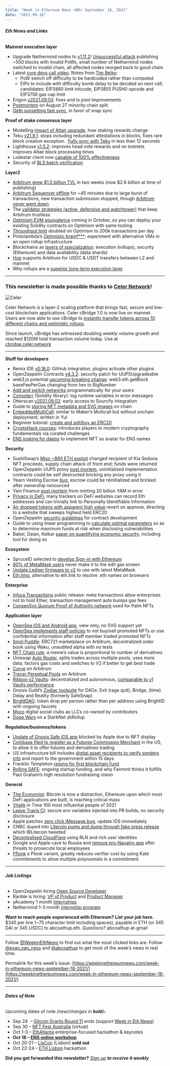 ```yaml
---
title: "Week in Ethereum News <BR> September 18, 2021"
date: "2021-09-18"
---
```


###### **Eth News and Links**

**Mainnet execution layer**

- Upgrade Nethermind nodes to [v1.11.2](https://github.com/NethermindEth/nethermind/releases/tag/1.11.2)! [Unsuccessful attack](https://twitter.com/vdwijden/status/1437712249926393858) publishing ~550 blocks with invalid PoWs, small number of Nethermind nodes switched to invalid chain, all affected nodes reorged back to good chain
- Latest [core devs call video](https://www.youtube.com/watch?v=NorHRk5fFZU&t=523s). Notes from [Tim Beiko](https://twitter.com/TimBeiko/status/1438916709000253440):
    - PoW switch off difficulty to be hardcoded rather than computed
    - EIPs to include with difficulty bomb delay to be decided on next call; candidates: EIP3860 limit initcode, EIP3855 PUSH0 opcode and EIP3756 gas cap limit
- Erigon [v2021.09.03](https://github.com/ledgerwatch/erigon/releases/tag/v2021.09.03): fixes and tx pool improvements
- [Postmortem](https://github.com/ethereum/go-ethereum/blob/master/docs/postmortems/2021-08-22-split-postmortem.md) on August 27 minority chain split
- [Geth sunsetting fast sync](https://twitter.com/peter_szilagyi/status/1438503255126929408), in favor of snap sync

**Proof of stake consensus layer**

- Modelling [impact of Altair upgrade](https://pintail.xyz/posts/modelling-the-impact-of-altair/), how staking rewards change
- Teku [v21.9.1](https://github.com/ConsenSys/teku/releases/tag/21.9.1): stops including redundant attestations in blocks, fixes rare block creation exception.  [Fully sync with Teku](https://twitter.com/benjaminion_xyz/status/1438093650513235970) in less than 12 seconds
- Lighthouse [v1.5.2](https://github.com/sigp/lighthouse/releases/tag/v1.5.2): improves head vote rewards and on testnets improves Altair block processing times
- Lodestar client now [capable of 100% effectiveness](https://twitter.com/dapplion/status/1438882897260425217)
- Security of [BLS batch verification](https://ethresear.ch/t/security-of-bls-batch-verification/10748)

**Layer2**

- [Arbitrum grew $1.5 billion TVL](https://twitter.com/l2beatcom/status/1437100464005427211) in two weeks (now $2.6 billion at time of publishing)
- [Arbitrum Sequencer offline](https://medium.com/offchainlabs/arbitrum-one-outage-report-d365b24d49c) for ~45 minutes due to large burst of transactions, new transaction submission stopped, though [Arbitrum never went down](https://twitter.com/DZack23/status/1437923828391424005)
- The [validator strategies (active, defensive and watchtower)](https://medium.com/offchainlabs/fraud-proofs-and-validators-how-you-or-anyone-can-keep-arbitrum-honest-d68add3f6c5d) that keep Arbitrum trustless
- [Optimism EVM equivalence](https://medium.com/ethereum-optimism/the-future-of-optimistic-ethereum-7f22d987331) coming in October, so you can deploy your existing Solidity contracts on Optimism with same tooling
- [Throughput limit](https://twitter.com/optimismpbc/status/1437437368303329289) doubled on Optimism to 200k transactions per day
- Protolambda’s [Optimistic brainf\*\*\*](https://twitter.com/protolambda/status/1436806120249729026): experiment with alternative VMs in an open rollup infrastructure
- Blockchains as [layers of specialization](https://polynya.medium.com/the-lay-of-the-modular-blockchain-land-d937f7df4884): execution (rollups), security (Ethereum) and data availability (data shards)
- [Hop](https://twitter.com/HopProtocol/status/1438612133776867330) supports Arbitrum for USDC & USDT transfers between L2 and mainnet
- Why rollups are a [superior long-term execution layer](https://polynya.medium.com/addressing-common-rollup-misconceptions-eba9d758707e)

* * *

### **This newsletter is made possible thanks to [Celer Network](https://www.celer.network/)!**

![Celer](https://weekinethereumnews.com/wp-content/uploads/2020/11/Screenshot-from-2020-11-22-15-36-32.png)

Celer Network is a layer-2 scaling platform that brings fast, secure and low-cost blockchain applications. Celer cBridge 1.0 is now live on mainnet. Users are now able to use cBridge to [instantly transfer tokens across 10 different chains and optimistic rollups](https://cbridge.celer.network/). 

Since launch, cBridge has witnessed doubling weekly volume growth and reached $120M total transaction volume today. Use at [cbridge.celer.network](https://cbridge.celer.network/)

* * *

**Stuff for developers**

- Remix IDE [v0.18.0](https://medium.com/remix-ide/remix-ide-v0-18-0-is-released-d6605c50817e): GitHub integration, plugins activate other plugins
- OpenZeppelin Contracts [v4.3.2](https://github.com/OpenZeppelin/openzeppelin-contracts/releases/tag/v4.3.2): security patch for UUPSUpgradeable
- web3.js potential [upcoming breaking change](https://twitter.com/web3_js/status/1438608789306023936): web3.eth.getBlock baseFeePerGas changing from hex to BigNumber  
- [Add and switch networks](https://twitter.com/liamihorne/status/1437168861846069254) programmatically for your users
- [Consolerr](https://github.com/AztecProtocol/consolerr) (Solidity library): log runtime variables in error messages
- Otterscan [v2021.09.02](https://twitter.com/wmitsuda/status/1437502826649997313): early access to Sourcify integration
- Guide to [storing NFT metadata and SVG images](https://andyhartnett.medium.com/solidity-tutorial-how-to-store-nft-metadata-and-svgs-on-the-blockchain-6df44314406b) on chain
- [EmbeddedMultiCall](https://github.com/Defi4Bitcoin/EmbeddedMultiCall): similar to Maker’s Multicall but without onchain deployment, written in Yul
- Beginner tutorial: [create and sell/buy an ERC20](https://stermi.medium.com/how-to-create-an-erc20-token-and-a-solidity-vendor-contract-to-sell-buy-your-own-token-8882808dd905)
- [CryptoHack courses](https://cryptohack.org/courses/): introduces players to modern cryptography fundamentals via curated challenges
- [ENS looking for dapps](https://twitter.com/brantlymillegan/status/1438906449854353408) to implement NFT as avatar for ENS names

**Security**

- SushiSwap’s [Miso ~860 ETH exploit](https://www.coindesk.com/tech/2021/09/17/3m-was-stolen-but-the-real-steal-is-these-kia-sedonas-say-anonymous-developers/) changed recipient of Kia Sedona NFT proceeds, supply chain attack of front end; funds were returned
- OpenZeppelin UUPS proxy [post mortem](https://forum.openzeppelin.com/t/uupsupgradeable-vulnerability-post-mortem/15680), uninitialized implementation contracts could be self destructed bricking any proxy using it
- Yearn Vesting Escrow [bug](https://twitter.com/0xbunnygirl/status/1438632697929158656), escrow could be reinitialized and bricked after ownership renounced
- Yam Finance [post mortem](https://yamfinance.medium.com/yam-minting-incident-postmortem-b76afd1aef45) from minting 20 billion YAM in error
- [Privacy in DeFi](https://arxiv.org/abs/2109.06836), many trackers on DeFi websites can record Eth addresses and can trivially link to Personally Identifiable Information
- [Air dropped tokens with apparent high value](https://twitter.com/sniko_/status/1438643879851528199) revert on approve, directing to a website that sweeps highest held ERC20
- OpenZeppelin [security guidelines](https://blog.openzeppelin.com/smart-contract-security-guidelines/) for contract development
- Guide to using linear programming to [calculate optimal parameters](https://medium.com/immunefi/how-to-get-a-bigger-bounty-by-optimizing-attack-parameters-a51b144f5cc2) so as to determine maximum funds at risk when disclosing vulnerabilities
- Babel, Daian, Kelkar [paper on quantifying economic security](https://twitter.com/phildaian/status/1438532084130275334), including tool for doing so

**Ecosystem**

- SpruceID selected to [develop Sign-in with Ethereum](https://blog.spruceid.com/sign-in-with-ethereum/)
- [80% of MetaMask users](https://twitter.com/timbeiko/status/1437857299473653760) never make it to the edit gas screen
- [Update Ledger firmware to v2](https://twitter.com/MetaMaskSupport/status/1438609003928555527) to use with latest MetaMask
- [Eth.limo](https://blog.fleek.co/posts/eth-limo-alternative-eth-link), alternative to eth.link to resolve .eth names on browsers

**Enterprise**

- [Infura Transactions](https://consensys.net/blog/press-release/infura-transactions-itx-simplifies-transaction-management-on-ethereum/) public release: meta transactions allow enterprises not to hold Ether, transaction management auto bumps gas fees 
- [ConsenSys Quorum Proof of Authority network](https://consensys.net/blog/codefi/codefi-activate/over-32000-users-from-130-countries-applied-to-purchase-damien-hirsts-nfts-on-the-palm-network/?utm_content=180233221&utm_medium=social&utm_source=twitter&hss_channel=tw-1156973517264625665) used for Palm NFTs

**Application layer**

- [OpenSea iOS and Android app](https://twitter.com/opensea/status/1438936921066164225), view only, no SVG support yet
- [OpenSea implements staff policies](https://opensea.io/blog/announcements/employee-information-use-at-opensea/) to not buy/sell promoted NFTs or use confidential information after staff member traded promoted NFTs
- [Smol Puddle](https://smolpuddle.io/): ERC721 marketplace on Arbitrum, decentralized order book using Waku, unaudited alpha with no tests
- [NFT Chain rule](https://twitter.com/zoink/status/1437236693413744641): a meme’s value is proportional to number of derivatives
- Uniswap [Auto Router](https://uniswap.org/blog/auto-router/), splits trades across multiple pools, uses more data, factors gas costs and switches to V2 if better to get best trade
- [Curve](https://twitter.com/charlie_eth/status/1437543305169063940) on Arbitrum
- [Tracer Perpetual Pools](https://tracer.finance/radar/perpetual-pools-launch/) on Arbitrum
- [Ribbon v2 Vaults](https://twitter.com/ribbonfinance/status/1437529366100066307): decentralized and autonomous, [comparable to v1 Vaults performance](https://twitter.com/ribbonfinance/status/1438904003526631426)
- Gnosis Guild’s [Zodiac toolsuite](https://gnosisguild.mirror.xyz/OuhG5s2X5uSVBx1EK4tKPhnUc91Wh9YM0fwSnC8UNcg) for DAOs: Exit (rage quit), Bridge, (time) Delay and Reality (formerly SafeSnap)  
- [BrightDAO](https://medium.com/brightid/brightdao-is-here-bdcb198393e): token drop per person rather than per address using BrightID with ongoing faucets
- [Myco](https://m.mirror.xyz/6UxMOPMAnCZr8XSkhIM2Xx47bZ7X5rColwpnwIDbx5s) digital social clubs as LLCs co-owned by contributors
- [Dope Wars](https://github.com/dopedao/RYO) on a StarkNet zkRollup

**Regulation/business/tokens**

- [Update of Gnosis Safe iOS app](https://twitter.com/SchorLukas/status/1437728066218958850) blocked by Apple due to NFT display
- [Coinbase filed to register as a Futures Commission Merchant](https://twitter.com/coinbase/status/1438247595877416962) in the US, to allow it to offer futures and derivatives trading
- US infrastructure bill includes [digital asset recipients to verify senders info](https://twitter.com/abesutherland/status/1438881314871156736) and report to the government within 15 days
- Franklin Templeton [raising for first blockchain fund](https://www.coindesk.com/business/2021/09/15/franklin-templeton-seeks-20m-for-first-blockchain-venture-fund/)
- [Rolling SAFE](https://blog.fairmint.co/a-new-era-of-high-resolution-fundraising-the-rolling-safe-1fb67eee68ab): ongoing startup funding, and why Fairmint thinks it fulfills Paul Graham’s high resolution fundraising vision

**General**

- [The Economist](https://www.economist.com/leaders/2021/09/18/the-beguiling-promise-of-decentralised-finance): Bitcoin is now a distraction, Ethereum upon which most DeFi applications are built, is reaching critical mass
- [Vitalik](https://time.com/collection/100-most-influential-people-2021/6095980/vitalik-buterin/) in Time 100 most influential people of 2021
- [Leave Travis CI](https://twitter.com/peter_szilagyi/status/1437646118700175360): secure env variables injected into PR builds, no security disclosure
- Apple patches [zero click iMessage bug](https://citizenlab.ca/2021/09/forcedentry-nso-group-imessage-zero-click-exploit-captured-in-the-wild/), update iOS immediately
- CNBC duped into [Litecoin pump and dump through fake press release](https://www.reuters.com/business/retail-consumer/press-release-walmarts-litecoin-partnership-is-fake-cnbc-2021-09-13/) which @Litecoin tweeted
- [Decentralised CloudFlare](https://ethresear.ch/t/decentralised-cloudflare-using-rln-and-rich-user-identities/10774) using RLN and rich user identities
- Google and Apple cave to Russia and [remove pro-Navalny app](https://www.nytimes.com/2021/09/17/world/europe/russia-navalny-app-election.html) after threats to prosecute local employees
- [Fflonk](https://eprint.iacr.org/2021/1167) a Plonk variant, greatly reduces verifier cost by using Kate commitments to allow multiple polynomials in a commitment

* * *

###### **Job Listings**

- OpenZeppelin hiring [Open Source Developer](https://openzeppelin.com/jobs/opening/?gh_jid=4554917003)
- Rarible is hiring: [VP of Product](https://jobs.lever.co/Rarible/47ed8db0-2161-420c-9321-4ade80e8dece) and [Product Manager](https://jobs.lever.co/Rarible/06d88504-b740-434e-87c0-72846b9ddeeb)
- yAcademy 1 month [internships](https://yacademy.github.io/internships/)
- Nethermind 1-3 month [internship program](https://www.notion.so/Nethermind-Internship-Program-4eb494969aa24afa9181223e958522d1)

**Want to reach people experienced with Ethereum? List your job here.** $345 per line (~75 character limit including spaces), payable in ETH (or 345 DAI or 345 USDC) to abcoathup.eth. Questions? abcoathup at-gmail

* * *

Follow [@WeekinEthNews](https://twitter.com/WeekInEthNews) to find out what the most clicked links are. Follow [@evan\_van\_ness](https://twitter.com/evan_van_ness) and [@abcoathup](https://twitter.com/abcoathup) to get most of the week’s news in real time.

Permalink for this week’s issue: [https://weekinethereumnews.com/week-in-ethereum-news-september-18-2021/](https://weekinethereumnews.com/week-in-ethereum-news-september-18-2021/)

* * *

###### **Dates of Note**

Upcoming dates of note _(new/changes in **bold**)_**:**

- Sep 24  – [Gitcoin Grants Round 11](https://gitcoin.co/grants/) ends (support [Week in Eth News](https://gitcoin.co/grants/2785/week-in-ethereum-news))
- Sep 30 – [NFT Fest Australia](https://nftfest.com.au/) (virtual)
- Oct 1-3 – [EthAtlanta](https://ethatl.com/) enterprise-focused hackathon & keynotes
- **Oct 18 – [ENS online workshop](https://medium.com/the-ethereum-name-service/ens-online-workshop-october-2021-ec1fb049b77f)**
- Oct 20-21 – [LisCon](https://liscon.org/) (Lisbon) **sold out**
- Oct 22-24 – [ETH Lisbon](https://ethlisbon.org/) hackathon

**Did you get forwarded this newsletter?** _[Sign up](https://weekinethereum.substack.com/subscribe#about) **to receive it weekly**_
